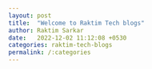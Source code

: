 ```yaml
---
layout: post
title:  "Welcome to Raktim Tech blogs"
author: Raktim Sarkar
date:   2022-12-02 11:12:08 +0530
categories: raktim-tech-blogs
permalink: /:categories
---
```

